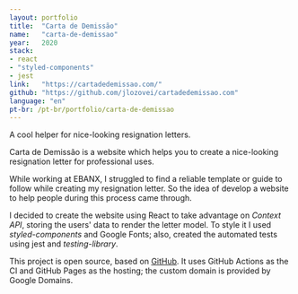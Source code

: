 ```yaml
---
layout: portfolio
title:  "Carta de Demissão"
name:   "carta-de-demissao"
year:   2020
stack:
- react
- "styled-components"
- jest
link:   "https://cartadedemissao.com/"
github: "https://github.com/jlozovei/cartadedemissao.com"
language: "en"
pt-br: /pt-br/portfolio/carta-de-demissao
---
```

A cool helper for nice-looking resignation letters.
<!--more-->
Carta de Demissão is a website which helps you to create a nice-looking resignation letter for professional uses.

While working at EBANX, I struggled to find a reliable template or guide to follow while creating my resignation letter. So the idea of develop a website to help people during this process came through.

I decided to create the website using React to take advantage on _Context API_, storing the users' data to render the letter model. To style it I used _styled-components_ and Google Fonts; also, created the automated tests using jest and _testing-library_.

This project is open source, based on [GitHub](https://github.com/jlozovei/cartadedemissao.com). It uses GitHub Actions as the CI and GitHub Pages as the hosting; the custom domain is provided by Google Domains.
